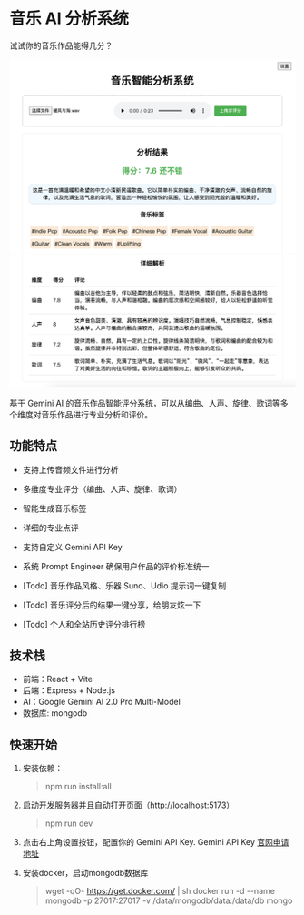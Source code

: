 # 音乐 AI 分析系统

试试你的音乐作品能得几分？

![页面截图](https://github.com/alex2wong/how-is-your-song/blob/main/screenshot-Music-Analyze.png?raw=true)
![页面截图2](https://github.com/alex2wong/how-is-your-song/blob/main/screenshot2-Music-Analyze.png?raw=true)

基于 Gemini AI 的音乐作品智能评分系统，可以从编曲、人声、旋律、歌词等多个维度对音乐作品进行专业分析和评价。

## 功能特点

- 支持上传音频文件进行分析
- 多维度专业评分（编曲、人声、旋律、歌词）
- 智能生成音乐标签
- 详细的专业点评
- 支持自定义 Gemini API Key
- 系统 Prompt Engineer 确保用户作品的评价标准统一

- [Todo] 音乐作品风格、乐器 Suno、Udio 提示词一键复制
- [Todo] 音乐评分后的结果一键分享，给朋友炫一下
- [Todo] 个人和全站历史评分排行榜

## 技术栈

- 前端：React + Vite
- 后端：Express + Node.js
- AI：Google Gemini AI 2.0 Pro Multi-Model
- 数据库: mongodb

## 快速开始

1. 安装依赖：

   > npm run install:all

2. 启动开发服务器并且自动打开页面（http://localhost:5173）

   > npm run dev

3. 点击右上角设置按钮，配置你的 Gemini API Key.
   Gemini API Key [官网申请地址](https://aistudio.google.com/apikey)

4. 安装docker，启动mongodb数据库
   > wget -qO- https://get.docker.com/ | sh
   > docker run -d --name mongodb -p 27017:27017 -v /data/mongodb/data:/data/db mongo